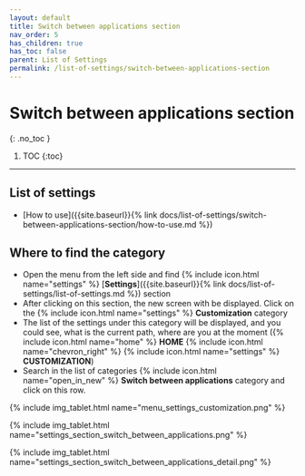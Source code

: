 ```yaml
---
layout: default
title: Switch between applications section
nav_order: 5
has_children: true
has_toc: false
parent: List of Settings
permalink: /list-of-settings/switch-between-applications-section
---
```


# Switch between applications section
{: .no_toc }

1. TOC
{:toc}

---

## List of settings
- [How to use]({{site.baseurl}}{% link docs/list-of-settings/switch-between-applications-section/how-to-use.md %})

## Where to find the category
- Open the menu from the left side and find {% include icon.html name="settings" %} [**Settings**]({{site.baseurl}}{% link docs/list-of-settings/list-of-settings.md %}) section
- After clicking on this section, the new screen with be displayed. Click on the {% include icon.html name="settings" %} **Customization** category
- The list of the settings under this category will be displayed, and you could see, what is the current path, where are you at the moment ({% include icon.html name="home" %} **HOME** {% include icon.html name="chevron_right" %} {% include icon.html name="settings" %} **CUSTOMIZATION**)
- Search in the list of categories {% include icon.html name="open_in_new" %} **Switch between applications** category and click on this row.

{% include img_tablet.html name="menu_settings_customization.png" %}

{% include img_tablet.html name="settings_section_switch_between_applications.png" %}

{% include img_tablet.html name="settings_section_switch_between_applications_detail.png" %}